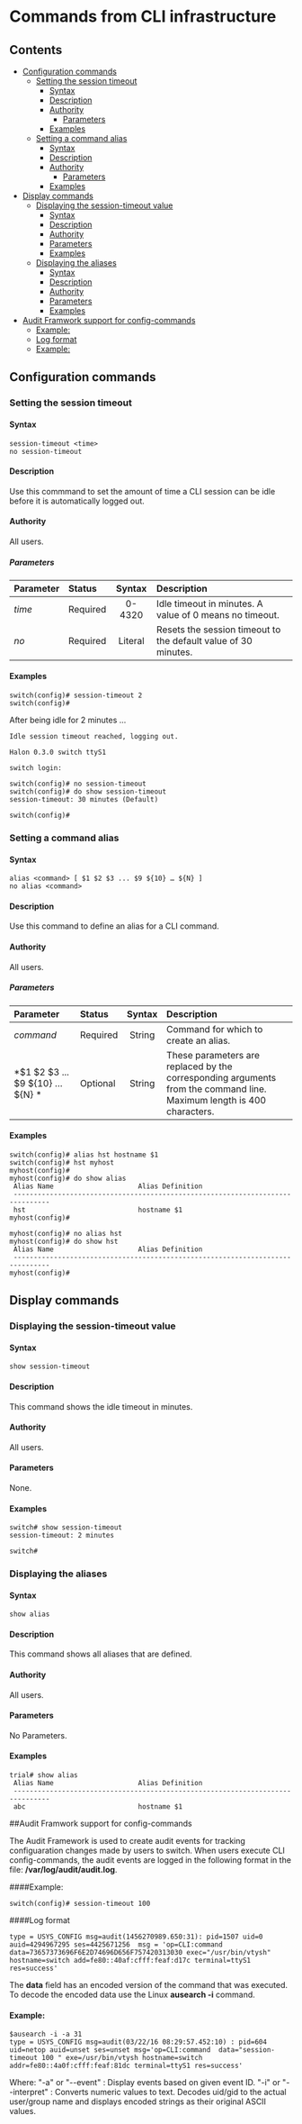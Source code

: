 # Commands from CLI infrastructure
## Contents

- [Configuration commands](#configuration-commands)
  - [Setting the session timeout](#setting-the-session-timeout)
    - [Syntax](#syntax)
    - [Description](#description)
    - [Authority](#authority)
      - [Parameters](#parameters)
    - [Examples](#examples)
  - [Setting a command alias](#setting-a-command-alias)
    - [Syntax](#syntax)
    - [Description](#description)
    - [Authority](#authority)
      - [Parameters](#parameters)
    - [Examples](#examples)
- [Display commands](#display-commands)
  - [Displaying the session-timeout value](#displaying-the-session-timeout-value)
    - [Syntax](#syntax)
    - [Description](#description)
    - [Authority](#authority)
    - [Parameters](#parameters)
    - [Examples](#examples)
  - [Displaying the aliases](#displaying-the-aliases)
    - [Syntax](#syntax)
    - [Description](#description)
    - [Authority](#authority)
    - [Parameters](#parameters)
    - [Examples](#examples)
- [Audit Framwork support for config-commands](#audit-framwork-support-for-config-commands)
    - [Example:](#example)
    - [Log format](#log-format)
    - [Example:](#example)


## Configuration commands

### Setting the session timeout

#### Syntax
```
session-timeout <time>
no session-timeout
```
#### Description
Use this commmand to set the amount of time a CLI session can be idle before it is automatically logged out.

#### Authority
All users.

##### Parameters
| Parameter | Status   | Syntax         | Description                           |
|:-----------|:----------|:----------------:|:---------------------------------------|
| *time* | Required | 0-4320 | Idle timeout in minutes. A value of 0 means no timeout.|
| *no* | Required | Literal | Resets the session timeout to the default value of 30 minutes. |


#### Examples
```
switch(config)# session-timeout 2
switch(config)#
```
After being idle for 2 minutes ...
```
Idle session timeout reached, logging out.

Halon 0.3.0 switch ttyS1

switch login:
```

```
switch(config)# no session-timeout
switch(config)# do show session-timeout
session-timeout: 30 minutes (Default)

switch(config)#

```
### Setting a command alias

#### Syntax

```
alias <command> [ $1 $2 $3 ... $9 ${10} … ${N} ]
no alias <command>
```

#### Description
Use this command to define an alias for a CLI command.

#### Authority
All users.

##### Parameters
| Parameter | Status   | Syntax         | Description                           |
|:-----------|:----------|:----------------:|:---------------------------------------|
| *command* | Required | String | Command for which to create an alias. |
| *$1 $2 $3 ... $9 ${10} … ${N} * | Optional | String | These parameters are replaced by the corresponding arguments from the command line. Maximum length is 400 characters.|

#### Examples
```
switch(config)# alias hst hostname $1
switch(config)# hst myhost
myhost(config)#
myhost(config)# do show alias
 Alias Name                     Alias Definition
 -------------------------------------------------------------------------------
 hst                            hostname $1
myhost(config)#

myhost(config)# no alias hst
myhost(config)# do show hst
 Alias Name                     Alias Definition
 -------------------------------------------------------------------------------
myhost(config)#
```

## Display commands

### Displaying the session-timeout value

#### Syntax

`show session-timeout  `

#### Description
This command shows the idle timeout in minutes.

#### Authority
All users.

#### Parameters
None.

#### Examples
```
switch# show session-timeout
session-timeout: 2 minutes

switch#

```
### Displaying the aliases
#### Syntax
`show alias  `
#### Description
This command shows all aliases that are defined.
#### Authority
All users.
#### Parameters
No Parameters.
#### Examples
```
trial# show alias
 Alias Name                     Alias Definition
 -------------------------------------------------------------------------------
 abc                            hostname $1
```

##Audit Framwork support for config-commands

The Audit Framework is used to create audit events for tracking configuaration changes made by users to switch. When users execute CLI config-commands, the audit events are logged in the following format in the file: **/var/log/audit/audit.log**.

####Example:
```
switch(config)# session-timeout 100
```

####Log format
```
type = USYS_CONFIG msg=audit(1456270989.650:31): pid=1507 uid=0 auid=4294967295 ses=4425671256  msg = 'op=CLI:command data=73657373696F6E2D74696D656F757420313030 exec="/usr/bin/vtysh" hostname=switch add=fe80::40af:cfff:feaf:d17c terminal=ttyS1 res=success'
```
The **data** field has an encoded version of the command that was executed. To decode the encoded data use the Linux **ausearch -i** command.

#### Example:
```
$ausearch -i -a 31
type = USYS_CONFIG msg=audit(03/22/16 08:29:57.452:10) : pid=604 uid=netop auid=unset ses=unset msg='op=CLI:command  data="session-timeout 100 " exe=/usr/bin/vtysh hostname=switch addr=fe80::4a0f:cfff:feaf:81dc terminal=ttyS1 res=success'
```
Where:
    "-a" or "--event"                :   Display events based on given event ID.
    "-i" or "--interpret"            :   Converts numeric values to text. Decodes uid/gid to the actual user/group name and displays encoded strings as their original ASCII values.
